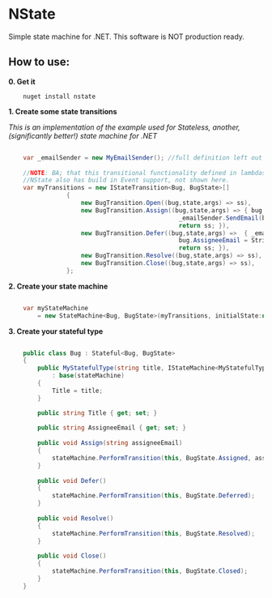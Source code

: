 NState
=====

Simple state machine for .NET. This software is NOT production ready.

How to use:
--------

**0. Get it**

```shell
	nuget install nstate
```


**1. Create some state transitions**

*This is an implementation of the example used for Stateless, another, (significantly better!) state machine for .NET*

```C#

	var _emailSender = new MyEmailSender(); //full definition left out for clarity
	
	//NOTE: BA; that this transitional functionality defined in lambdas solely for clarity here.
	//NState also has build in Event support, not shown here.
	var myTransitions = new IStateTransition<Bug, BugState>[]
				{
					new BugTransition.Open((bug,state,args) => ss),
					new BugTransition.Assign((bug,state,args) => { bug.AssigneeEmail = args;
										       _emailSender.SendEmail(bug.AssigneeEmail, "Bug assigned to you."); 
										       return ss; }),
					new BugTransition.Defer((bug,state,args) =>  { _emailSender.SendEmail(bug.AssigneeEmail, "You're off the hook."); 
										       bug.AssigneeEmail = String.Empty;
										       return ss; }),
					new BugTransition.Resolve((bug,state,args) => ss),
					new BugTransition.Close((bug,state,args) => ss),
				};

```


**2. Create your state machine**


```C#

	var myStateMachine 
		= new StateMachine<Bug, BugState>(myTransitions, initialState:new BugState.Open());

```


**3. Create your stateful type**


```C#

	public class Bug : Stateful<Bug, BugState>
	{
		public MyStatefulType(string title, IStateMachine<MyStatefulType, MyState> stateMachine)
			: base(stateMachine) 
		{
			Title = title;
		}

		public string Title { get; set; }
		
		public string AssigneeEmail { get; set; }
		
		public void Assign(string assigneeEmail)
		{
			stateMachine.PerformTransition(this, BugState.Assigned, assigneeEmail);
		}    
		
		public void Defer()
		{
			stateMachine.PerformTransition(this, BugState.Deferred);
		}    
		
		public void Resolve()
		{
			stateMachine.PerformTransition(this, BugState.Resolved);
		}
		
		public void Close()
		{
			stateMachine.PerformTransition(this, BugState.Closed);
		}    
	}

``````


